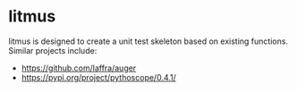 # litmus
litmus is designed to create a unit test skeleton based on existing functions.
Similar projects include:
* https://github.com/laffra/auger
* https://pypi.org/project/pythoscope/0.4.1/
